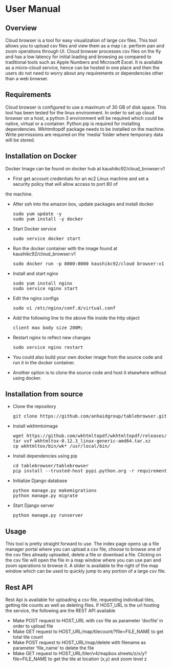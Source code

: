<div class="section" id="user-manual">
<span id="user"></span><h1>User Manual<a class="headerlink" href="#user-manual" title="Permalink to this headline"></a></h1>
<div class="section" id="overview">
<h2>Overview<a class="headerlink" href="#overview" title="Permalink to this headline"></a></h2>
<p>Cloud browser is a tool for easy visualization of large csv files. This tool allows you to upload csv files and view
them as a map i.e. perform pan and zoom operations through UI. Cloud browser processes csv files on the fly and has a
low latency for initial loading and browsing as compared to traditional tools such as Apple Numbers and Microsoft Excel.
It is available as a micro-cloud service, hence can be hosted in one place and then the users do not need to worry about
any requirements or dependencies other than a web browser.</p>
</div>
<div class="section" id="requirements">
<h2>Requirements<a class="headerlink" href="#requirements" title="Permalink to this headline"></a></h2>
<p>Cloud browser is configured to use a maximum of 30 GB of disk space. This tool has been tested for the linux
environment. In order to set up cloud browser on a host, a python 3 environment will be required which could be native,
virtual or a container. Python pip is required for installing dependencies. Wkhtmltopdf package needs to be installed on
the machine. Write permissions are required on the ‘media’ folder where temporary data will be stored.</p>
</div>
<div class="section" id="installation-on-docker">
<h2>Installation on Docker<a class="headerlink" href="#installation-on-docker" title="Permalink to this headline"></a></h2>
<p>Docker Image can be found on docker hub at kaushikc92/cloud_browser:v1</p>
<ul class="simple">
<li>First get account credentials for an ec2 Linux machine and set a security policy that will allow access to port 80 of</li>
</ul>
<p>the machine.</p>
<ul>
<li><p class="first">After ssh into the amazon box, update packages and install docker</p>
<div class="highlight-default"><div class="highlight"><pre><span></span><span class="n">sudo</span> <span class="n">yum</span> <span class="n">update</span> <span class="o">-</span><span class="n">y</span>
<span class="n">sudo</span> <span class="n">yum</span> <span class="n">install</span> <span class="o">-</span><span class="n">y</span> <span class="n">docker</span>
</pre></div>
</div>
</li>
<li><p class="first">Start Docker service</p>
<div class="highlight-default"><div class="highlight"><pre><span></span><span class="n">sudo</span> <span class="n">service</span> <span class="n">docker</span> <span class="n">start</span>
</pre></div>
</div>
</li>
<li><p class="first">Run the docker container with the image found at kaushikc92/cloud_browser:v1</p>
<div class="highlight-default"><div class="highlight"><pre><span></span><span class="n">sudo</span> <span class="n">docker</span> <span class="n">run</span> <span class="o">-</span><span class="n">p</span> <span class="mi">8000</span><span class="p">:</span><span class="mi">8000</span> <span class="n">kaushikc92</span><span class="o">/</span><span class="n">cloud_browser</span><span class="p">:</span><span class="n">v1</span>
</pre></div>
</div>
</li>
<li><p class="first">Install and start nginx</p>
<div class="highlight-default"><div class="highlight"><pre><span></span><span class="n">sudo</span> <span class="n">yum</span> <span class="n">install</span> <span class="n">nginx</span>
<span class="n">sudo</span> <span class="n">service</span> <span class="n">nginx</span> <span class="n">start</span>
</pre></div>
</div>
</li>
<li><p class="first">Edit the nginx configs</p>
<div class="highlight-default"><div class="highlight"><pre><span></span><span class="n">sudo</span> <span class="n">vi</span> <span class="o">/</span><span class="n">etc</span><span class="o">/</span><span class="n">nginx</span><span class="o">/</span><span class="n">conf</span><span class="o">.</span><span class="n">d</span><span class="o">/</span><span class="n">virtual</span><span class="o">.</span><span class="n">conf</span>
</pre></div>
</div>
</li>
<li><p class="first">Add the following line to the above file inside the http object</p>
<div class="highlight-default"><div class="highlight"><pre><span></span><span class="n">client_max_body_size</span> <span class="mi">200</span><span class="n">M</span><span class="p">;</span>
</pre></div>
</div>
</li>
<li><p class="first">Restart nginx to reflect new changes</p>
<div class="highlight-default"><div class="highlight"><pre><span></span><span class="n">sudo</span> <span class="n">service</span> <span class="n">nginx</span> <span class="n">restart</span>
</pre></div>
</div>
</li>
<li><p class="first">You could also build your own docker image from the source code and run it in the docker container.</p>
</li>
<li><p class="first">Another option is to clone the source code and host it elsewhere without using docker.</p>
</li>
</ul>
</div>
<div class="section" id="installation-from-source">
<h2>Installation from source<a class="headerlink" href="#installation-from-source" title="Permalink to this headline"></a></h2>
<ul>
<li><p class="first">Clone the repository</p>
<div class="highlight-default"><div class="highlight"><pre><span></span><span class="n">git</span> <span class="n">clone</span> <span class="n">https</span><span class="p">:</span><span class="o">//</span><span class="n">github</span><span class="o">.</span><span class="n">com</span><span class="o">/</span><span class="n">anhaidgroup</span><span class="o">/</span><span class="n">tablebrowser</span><span class="o">.</span><span class="n">git</span>
</pre></div>
</div>
</li>
<li><p class="first">Install wkhtmtoimage</p>
<div class="highlight-default"><div class="highlight"><pre><span></span><span class="n">wget</span> <span class="n">https</span><span class="p">:</span><span class="o">//</span><span class="n">github</span><span class="o">.</span><span class="n">com</span><span class="o">/</span><span class="n">wkhtmltopdf</span><span class="o">/</span><span class="n">wkhtmltopdf</span><span class="o">/</span><span class="n">releases</span><span class="o">/</span><span class="n">download</span><span class="o">/</span><span class="mf">0.12</span><span class="o">.</span><span class="mi">3</span><span class="o">/</span><span class="n">wkhtmltox</span><span class="o">-</span><span class="mf">0.12</span><span class="o">.</span><span class="mi">3</span><span class="n">_linux</span><span class="o">-</span><span class="n">generic</span><span class="o">-</span><span class="n">amd64</span><span class="o">.</span><span class="n">tar</span><span class="o">.</span><span class="n">xz</span>
<span class="n">tar</span> <span class="n">vxf</span> <span class="n">wkhtmltox</span><span class="o">-</span><span class="mf">0.12</span><span class="o">.</span><span class="mi">3</span><span class="n">_linux</span><span class="o">-</span><span class="n">generic</span><span class="o">-</span><span class="n">amd64</span><span class="o">.</span><span class="n">tar</span><span class="o">.</span><span class="n">xz</span>
<span class="n">cp</span> <span class="n">wkhtmltox</span><span class="o">/</span><span class="nb">bin</span><span class="o">/</span><span class="n">wk</span><span class="o">*</span> <span class="o">/</span><span class="n">usr</span><span class="o">/</span><span class="n">local</span><span class="o">/</span><span class="nb">bin</span><span class="o">/</span>
</pre></div>
</div>
</li>
<li><p class="first">Install dependencies using pip</p>
<div class="highlight-default"><div class="highlight"><pre><span></span><span class="n">cd</span> <span class="n">tablebrowser</span><span class="o">/</span><span class="n">tablebrowser</span>
<span class="n">pip</span> <span class="n">install</span> <span class="o">--</span><span class="n">trusted</span><span class="o">-</span><span class="n">host</span> <span class="n">pypi</span><span class="o">.</span><span class="n">python</span><span class="o">.</span><span class="n">org</span> <span class="o">-</span><span class="n">r</span> <span class="n">requirements</span><span class="o">.</span><span class="n">txt</span>
</pre></div>
</div>
</li>
<li><p class="first">Initialize Django database</p>
<div class="highlight-default"><div class="highlight"><pre><span></span><span class="n">python</span> <span class="n">manage</span><span class="o">.</span><span class="n">py</span> <span class="n">makemigrations</span>
<span class="n">python</span> <span class="n">manage</span><span class="o">.</span><span class="n">py</span> <span class="n">migrate</span>
</pre></div>
</div>
</li>
<li><p class="first">Start Django server</p>
<div class="highlight-default"><div class="highlight"><pre><span></span><span class="n">python</span> <span class="n">manage</span><span class="o">.</span><span class="n">py</span> <span class="n">runserver</span>
</pre></div>
</div>
</li>
</ul>
</div>
<div class="section" id="usage">
<h2>Usage<a class="headerlink" href="#usage" title="Permalink to this headline"></a></h2>
<p>This tool is pretty straight forward to use. The index page opens up a file manager portal where you can upload a csv
file, choose to browse one of the csv files already uploaded, delete a file or download a file. Clicking on the csv file
will open the file in a map window where you can use pan and zoom operations to browse it. A slider is available to the
right of the map window which can be used to quickly jump to any portion of a large csv file.</p>
</div>
<div class="section" id="rest-api">
<h2>Rest API<a class="headerlink" href="#rest-api" title="Permalink to this headline"></a></h2>
<p>Rest Api is available for uploading a csv file, requesting individual tiles, getting tile counts as well as  deleting files. If HOST_URL is
the url hosting the service, the following are the REST API available</p>
<ul class="simple">
<li>Make POST request to HOST_URL with csv file as parameter ‘docfile’ in order to upload file</li>
<li>Make GET request to HOST_URL/map/tilecount/?file=FILE_NAME to get total tile count</li>
<li>Make POST request to HOST_URL/map/delete with filename as parameter ‘file_name’ to delete the file</li>
<li>Make GET request to HOST_URL/tiler/v4/mapbox.streets/z/x/y?file=FILE_NAME to get the tile at location (x,y) and zoom level z</li>
</ul>
</div>
</div>
